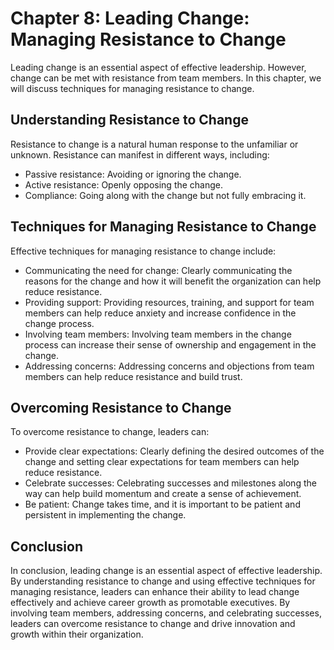 Chapter 8: Leading Change: Managing Resistance to Change
========================================================

Leading change is an essential aspect of effective leadership. However, change can be met with resistance from team members. In this chapter, we will discuss techniques for managing resistance to change.

Understanding Resistance to Change
----------------------------------

Resistance to change is a natural human response to the unfamiliar or unknown. Resistance can manifest in different ways, including:

* Passive resistance: Avoiding or ignoring the change.
* Active resistance: Openly opposing the change.
* Compliance: Going along with the change but not fully embracing it.

Techniques for Managing Resistance to Change
--------------------------------------------

Effective techniques for managing resistance to change include:

* Communicating the need for change: Clearly communicating the reasons for the change and how it will benefit the organization can help reduce resistance.
* Providing support: Providing resources, training, and support for team members can help reduce anxiety and increase confidence in the change process.
* Involving team members: Involving team members in the change process can increase their sense of ownership and engagement in the change.
* Addressing concerns: Addressing concerns and objections from team members can help reduce resistance and build trust.

Overcoming Resistance to Change
-------------------------------

To overcome resistance to change, leaders can:

* Provide clear expectations: Clearly defining the desired outcomes of the change and setting clear expectations for team members can help reduce resistance.
* Celebrate successes: Celebrating successes and milestones along the way can help build momentum and create a sense of achievement.
* Be patient: Change takes time, and it is important to be patient and persistent in implementing the change.

Conclusion
----------

In conclusion, leading change is an essential aspect of effective leadership. By understanding resistance to change and using effective techniques for managing resistance, leaders can enhance their ability to lead change effectively and achieve career growth as promotable executives. By involving team members, addressing concerns, and celebrating successes, leaders can overcome resistance to change and drive innovation and growth within their organization.


